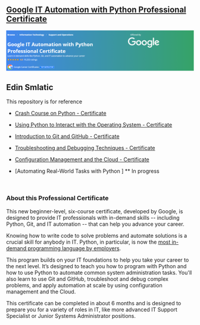 ## [Google IT Automation with Python Professional Certificate](https://www.coursera.org/professional-certificates/google-it-automation)
![In progress](bar-progress.png) 
<br>


## Edin Smlatic
 This repository is for reference

* [Crash Course on Python - Certificate](https://coursera.org/share/02cd25a6ba8954d3f8fd55a16b82a2f1)

* [Using Python to Interact with the Operating System - Certificate](https://coursera.org/share/498bfccd21e7c29a14c6b167d3e42043)

* [Introduction to Git and GitHub - Certificate](https://coursera.org/share/44cbc95895311457118bba95c1e7d144)

* [Troubleshooting and Debugging Techniques - Certificate](https://coursera.org/share/437e40dd46d5746797685062749b681b)

* [Configuration Management and the Cloud - Certificate](https://coursera.org/share/c5965f9ec261dc4920769aed6bc441ba)

* [Automating Real-World Tasks with Python ] ** In progress



<br>

### About this Professional Certificate

This new beginner-level, six-course certificate, developed by Google, is designed to provide IT professionals with in-demand skills -- including Python, Git, and IT automation -- that can help you advance your career.

Knowing how to write code to solve problems and automate solutions is a crucial skill for anybody in IT. Python, in particular, is now the [most in-demand programming language by employers](https://insights.dice.com/2019/10/08/python-java-top-languages-employers/).

This program builds on your IT foundations to help you take your career to the next level. It’s designed to teach you how to program with Python and how to use Python to automate common system administration tasks. You'll also learn to use Git and GitHub, troubleshoot and debug complex problems, and apply automation at scale by using configuration management and the Cloud.

This certificate can be completed in about 6 months and is designed to prepare you for a variety of roles in IT, like more advanced IT Support Specialist or Junior Systems Administrator positions.
